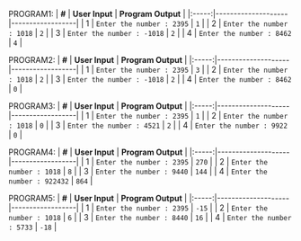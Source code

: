 PROGRAM1:
| **#** | **User Input** | **Program Output** |
|:-----:|--------------------|------------------|
|   1   | `Enter the number : 2395`  | `1` |
|   2   | `Enter the number : 1018`  | `2` |
|   3   | `Enter the number : -1018`  | `2` |
|   4   | `Enter the number : 8462`  | `4` |


PROGRAM2:
| **#** | **User Input** | **Program Output** |
|:-----:|--------------------|------------------|
|   1   | `Enter the number : 2395`  | `3` |
|   2   | `Enter the number : 1018`  | `2` |
|   3   | `Enter the number : -1018`  | `2` |
|   4   | `Enter the number : 8462`  | `0` |
     

PROGRAM3:
| **#** | **User Input** | **Program Output** |
|:-----:|--------------------|------------------|
|   1   | `Enter the number : 2395`  | `1` |
|   2   | `Enter the number : 1018`  | `0` |
|   3   | `Enter the number : 4521`  | `2` |
|   4   | `Enter the number : 9922`  | `0` |

PROGRAM4:
| **#** | **User Input** | **Program Output** |
|:-----:|--------------------|------------------|
|   1   | `Enter the number : 2395`  | `270` |
|   2   | `Enter the number : 1018`  | `8` |
|   3   | `Enter the number : 9440`  | `144` |
|   4   | `Enter the number : 922432`  | `864` |

PROGRAM5:
| **#** | **User Input** | **Program Output** |
|:-----:|--------------------|------------------|
|   1   | `Enter the number : 2395`  | `-15` |
|   2   | `Enter the number : 1018`  | `6` |
|   3   | `Enter the number : 8440`  | `16` |
|   4   | `Enter the number : 5733`  | `-18` |




